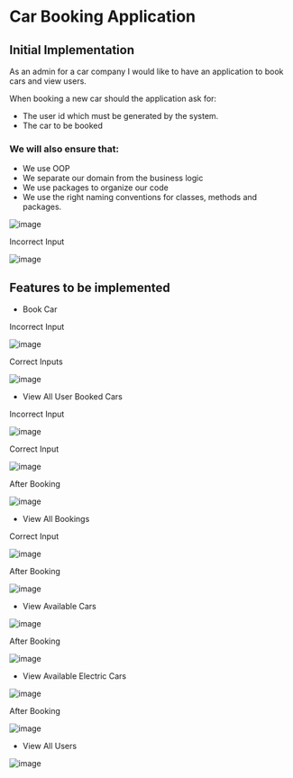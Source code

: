 # Car Booking Application

## Initial Implementation

As an admin for a car company I would like to have an application to book cars and view users.

When booking a new car should the application ask for:
* The user id which must be generated by the system.
* The car to be booked

### We will also ensure that:
* We use OOP
* We separate our domain from the business logic
* We use packages to organize our code
* We use the right naming conventions for classes, methods and packages.

![image](https://user-images.githubusercontent.com/106768273/215433499-3329b899-a3b0-4daa-ab2f-53bb5654a1bc.png)

Incorrect Input

![image](https://user-images.githubusercontent.com/106768273/215435479-c42eee91-7b83-484b-bd39-e669e2dcace3.png)

## Features to be implemented

* Book Car

Incorrect Input

![image](https://user-images.githubusercontent.com/106768273/215435083-9797dfa1-fe24-4f3c-94bf-4de89ec3d4d5.png)

Correct Inputs

![image](https://user-images.githubusercontent.com/106768273/215435336-67fc25f0-ba93-4d8b-b7a3-0d1126087282.png)

* View All User Booked Cars

Incorrect Input

![image](https://user-images.githubusercontent.com/106768273/215438207-ab57e957-bffc-4fdd-8f95-ffcba3efaee1.png)

Correct Input

![image](https://user-images.githubusercontent.com/106768273/215438284-76e54aa6-3401-46df-86dc-efc0997a5cbe.png)

After Booking

![image](https://user-images.githubusercontent.com/106768273/215436603-e1140176-910c-43bf-8975-a686282a8959.png)

* View All Bookings

Correct Input

![image](https://user-images.githubusercontent.com/106768273/215434430-dd543944-6f5a-49d8-8802-38d33ea6516d.png)

After Booking

![image](https://user-images.githubusercontent.com/106768273/215435715-529be328-a4b1-4874-94f8-20b55744ceaa.png)

* View Available Cars

![image](https://user-images.githubusercontent.com/106768273/215434293-9bc49f03-8917-42a1-8af6-cd09cded0c18.png)

After Booking

![image](https://user-images.githubusercontent.com/106768273/215435869-7c6f48f3-8041-40b2-a1cc-aef24351306d.png)

* View Available Electric Cars

![image](https://user-images.githubusercontent.com/106768273/215434199-8a6ff90a-3fe6-4813-9e5e-e0887df99806.png)

After Booking

![image](https://user-images.githubusercontent.com/106768273/215439233-f6f3d693-bcc2-4cb6-8092-cdeb2d20022c.png)

* View All Users

![image](https://user-images.githubusercontent.com/106768273/215434123-aa12b1a3-5240-4f59-9a91-a4b005fe5bdc.png)
